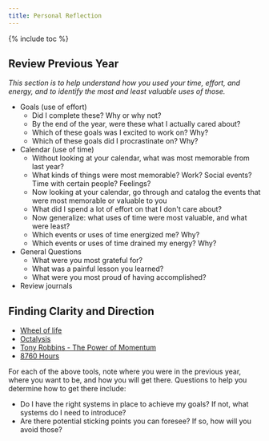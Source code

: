 ```yaml
---
title: Personal Reflection
---
```


{% include toc %}

## Review Previous Year
_This section is to help understand how you used your time, effort, and energy, and to identify the most and least valuable uses of those._

- Goals (use of effort)
  - Did I complete these? Why or why not?
  - By the end of the year, were these what I actually cared about?
  - Which of these goals was I excited to work on? Why?
  - Which of these goals did I procrastinate on? Why?
- Calendar (use of time)
  - Without looking at your calendar, what was most memorable from last year?
  - What kinds of things were most memorable? Work? Social events? Time with certain people? Feelings?
  - Now looking at your calendar, go through and catalog the events that were most memorable or valuable to you
  - What did I spend a lot of effort on that I don't care about?
  - Now generalize: what uses of time were most valuable, and what were least?
  - Which events or uses of time energized me? Why?
  - Which events or uses of time drained my energy? Why?
- General Questions
  - What were you most grateful for?
  - What was a painful lesson you learned?
  - What were you most proud of having accomplished?
- Review journals


## Finding Clarity and Direction
- [Wheel of life](http://www.startofhappiness.com/wheel-of-life-a-self-assessment-tool/)
- [Octalysis](http://yukaichou.com/lifestyle-gamification/gamify-life-year-challenge/)
- [Tony Robbins - The Power of Momentum](https://www.tonyrobbins.com/pdfs/Momentum2006.pdf)
- [8760 Hours](https://alexvermeer.com/8760hours/)

For each of the above tools, note where you were in the previous year, where you want to be, and how you will get there. Questions to help you determine how to get there include:
- Do I have the right systems in place to achieve my goals? If not, what systems do I need to introduce?
- Are there potential sticking points you can foresee? If so, how will you avoid those?
